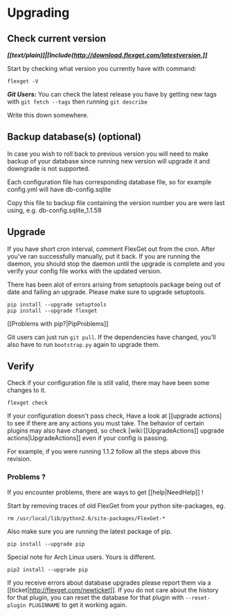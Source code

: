 # Upgrading

## Check current version

***[[text/plain)]|[Include(http://download.flexget.com/latestversion,]]***

Start by checking what version you currently have with command:


    flexget -V

***Git Users:*** You can check the latest release you have by getting new tags with `git fetch --tags` then running `git describe`

Write this down somewhere.

## Backup database(s) (optional)

In case you wish to roll back to previous version you will need to make backup of your database since running new version will upgrade it and downgrade is not supported.

Each configuration file has corresponding database file, so for example config.yml will have db-config.sqlite

Copy this file to backup file containing the version number you are were last using, e.g. db-config.sqlite_1.1.59

## Upgrade

If you have short cron interval, comment FlexGet out from the cron. After you've ran successfully manually, put it back. If you are running the daemon, you should stop the daemon until the upgrade is complete and you verify your config file works with the updated version.

There has been alot of errors arising from setuptools package being out of date and failing an upgrade.
Please make sure to upgrade setuptools.

    pip install --upgrade setuptools
    pip install --upgrade flexget


[[Problems with pip?|PipProblems]]

Git users can just run `git pull`. If the dependencies have changed, you'll also have to run `bootstrap.py` again to upgrade them.

## Verify

Check if your configuration file is still valid, there may have been some changes to it.


    flexget check


If your configuration doesn't pass check, Have a look at [[upgrade actions] to see if there are any actions you must take. The behavior of certain plugins may also have changed, so check [wiki:[[UpgradeActions]] upgrade actions|UpgradeActions]] even if your config is passing.

For example, if you were running 1.1.2 follow all the steps above this revision.

### Problems ?

If you encounter problems, there are ways to get [[help|NeedHelp]] !

Start by removing traces of old FlexGet from your python site-packages, eg.


    rm /usr/local/lib/python2.6/site-packages/FlexGet-*


Also make sure you are running the latest package of pip.


    pip install --upgrade pip


Special note for Arch Linux users. Yours is different.

    pip2 install --upgrade pip


If you receive errors about database upgrades please report them via a [[ticket|http://flexget.com/newticket]]. If you do not care about the history for that plugin, you can reset the database for that plugin with `--reset-plugin PLUGINNAME` to get it working again.
